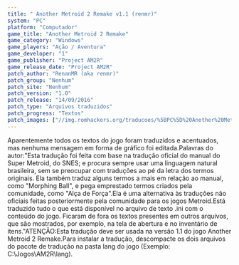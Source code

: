 ```yaml
---
title: " Another Metroid 2 Remake v1.1 (renmr)"
system: "PC"
platform: "Computador"
game_title: "Another Metroid 2 Remake"
game_category: "Windows"
game_players: "Ação / Aventura"
game_developer: "1"
game_publisher: "Project AM2R"
game_release_date: "Project AM2R"
patch_author: "RenanMR (aka renmr)"
patch_group: "Nenhum"
patch_site: "Nenhum"
patch_version: "1.0"
patch_release: "14/09/2016"
patch_type: "Arquivos traduzidos"
patch_progress: "Textos"
patch_images: ["//img.romhackers.org/traducoes/%5BPC%5D%20Another%20Metroid%202%20Remake%20-%20renmr%20-%201.jpg","//img.romhackers.org/traducoes/%5BPC%5D%20Another%20Metroid%202%20Remake%20-%20renmr%20-%202.jpg","//img.romhackers.org/traducoes/%5BPC%5D%20Another%20Metroid%202%20Remake%20-%20renmr%20-%203.jpg"]
---
```

Aparentemente todos os textos do jogo foram traduzidos e acentuados, mas nenhuma mensagem em forma de gráfico foi editada.Palavras do autor:"Esta tradução foi feita com base na tradução oficial do manual do Super Metroid, do SNES; e procura sempre usar uma linguagem natural brasileira, sem se preocupar com traduções ao pé da letra dos termos originais. Ela também traduz alguns termos a mais em relação ao manual, como "Morphing Ball", e pega emprestado termos criados pela comunidade, como "Alça de Força".Ela é uma alternativa às traduções não oficiais feitas posteriormente pela comunidade para os jogos Metroid.Está traduzido tudo o que está disponível no arquivo de texto .ini com o conteúdo do jogo. Ficaram de fora os textos presentes em outros arquivos, que são mostrados, por exemplo, na tela de abertura e no inventário de itens."ATENÇÃO:Esta tradução deve ser usada na versão 1.1 do jogo Another Metroid 2 Remake.Para instalar a tradução, descompacte os dois arquivos do pacote de tradução na pasta lang do jogo (Exemplo: C:\Jogos\AM2R\lang).